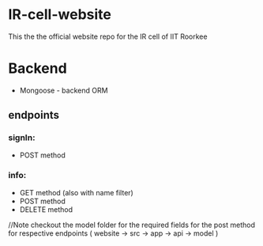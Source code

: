 # IR-cell-website

This the the official website repo for the IR cell of IIT Roorkee

# Backend

- Mongoose - backend ORM

## endpoints

### signIn:

- POST method

### info:

- GET method (also with name filter)
- POST method
- DELETE method

//Note checkout the model folder for the required fields for the post method for respective endpoints ( website -> src -> app -> api -> model )
